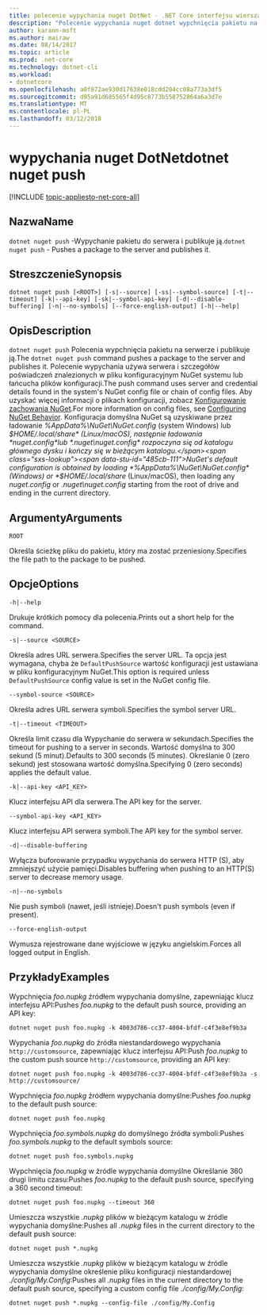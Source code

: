 ```yaml
---
title: polecenie wypychania nuget DotNet - .NET Core interfejsu wiersza polecenia
description: "Polecenie wypychania nuget dotnet wypchnięcia pakietu na serwerze i publikuje ją."
author: karann-msft
ms.author: mairaw
ms.date: 08/14/2017
ms.topic: article
ms.prod: .net-core
ms.technology: dotnet-cli
ms.workload:
- dotnetcore
ms.openlocfilehash: a0f872ae930d17638e018cdd204cc08a773a3df5
ms.sourcegitcommit: d95a91d685565f4d95c8773b558752864a6a3d7e
ms.translationtype: MT
ms.contentlocale: pl-PL
ms.lasthandoff: 03/12/2018
---
```

# <a name="dotnet-nuget-push"></a><span data-ttu-id="485cb-103">wypychania nuget DotNet</span><span class="sxs-lookup"><span data-stu-id="485cb-103">dotnet nuget push</span></span>

[!INCLUDE [topic-appliesto-net-core-all](../../../includes/topic-appliesto-net-core-all.md)]

## <a name="name"></a><span data-ttu-id="485cb-104">Nazwa</span><span class="sxs-lookup"><span data-stu-id="485cb-104">Name</span></span>

<span data-ttu-id="485cb-105">`dotnet nuget push` -Wypychanie pakietu do serwera i publikuje ją.</span><span class="sxs-lookup"><span data-stu-id="485cb-105">`dotnet nuget push` - Pushes a package to the server and publishes it.</span></span>

## <a name="synopsis"></a><span data-ttu-id="485cb-106">Streszczenie</span><span class="sxs-lookup"><span data-stu-id="485cb-106">Synopsis</span></span>

`dotnet nuget push [<ROOT>] [-s|--source] [-ss|--symbol-source] [-t|--timeout] [-k|--api-key] [-sk|--symbol-api-key] [-d|--disable-buffering] [-n|--no-symbols] [--force-english-output] [-h|--help]`

## <a name="description"></a><span data-ttu-id="485cb-107">Opis</span><span class="sxs-lookup"><span data-stu-id="485cb-107">Description</span></span>

<span data-ttu-id="485cb-108">`dotnet nuget push` Polecenia wypchnięcia pakietu na serwerze i publikuje ją.</span><span class="sxs-lookup"><span data-stu-id="485cb-108">The `dotnet nuget push` command pushes a package to the server and publishes it.</span></span> <span data-ttu-id="485cb-109">Polecenie wypychania używa serwera i szczegółów poświadczeń znalezionych w pliku konfiguracyjnym NuGet systemu lub łańcucha plików konfiguracji.</span><span class="sxs-lookup"><span data-stu-id="485cb-109">The push command uses server and credential details found in the system's NuGet config file or chain of config files.</span></span> <span data-ttu-id="485cb-110">Aby uzyskać więcej informacji o plikach konfiguracji, zobacz [Konfigurowanie zachowania NuGet](/nuget/consume-packages/configuring-nuget-behavior).</span><span class="sxs-lookup"><span data-stu-id="485cb-110">For more information on config files, see [Configuring NuGet Behavior](/nuget/consume-packages/configuring-nuget-behavior).</span></span> <span data-ttu-id="485cb-111">Konfiguracja domyślna NuGet są uzyskiwane przez ładowanie *%AppData%\NuGet\NuGet.config* (system Windows) lub *$HOME/.local/share* (Linux/macOS), następnie ładowania *nuget.config*lub *.nuget\nuget.config* rozpoczyna się od katalogu głównego dysku i kończy się w bieżącym katalogu.</span><span class="sxs-lookup"><span data-stu-id="485cb-111">NuGet's default configuration is obtained by loading *%AppData%\NuGet\NuGet.config* (Windows) or *$HOME/.local/share* (Linux/macOS), then loading any *nuget.config* or *.nuget\nuget.config* starting from the root of drive and ending in the current directory.</span></span>

## <a name="arguments"></a><span data-ttu-id="485cb-112">Argumenty</span><span class="sxs-lookup"><span data-stu-id="485cb-112">Arguments</span></span>

`ROOT`

<span data-ttu-id="485cb-113">Określa ścieżkę pliku do pakietu, który ma zostać przeniesiony.</span><span class="sxs-lookup"><span data-stu-id="485cb-113">Specifies the file path to the package to be pushed.</span></span>

## <a name="options"></a><span data-ttu-id="485cb-114">Opcje</span><span class="sxs-lookup"><span data-stu-id="485cb-114">Options</span></span>

`-h|--help`

<span data-ttu-id="485cb-115">Drukuje krótkich pomocy dla polecenia.</span><span class="sxs-lookup"><span data-stu-id="485cb-115">Prints out a short help for the command.</span></span>

`-s|--source <SOURCE>`

<span data-ttu-id="485cb-116">Określa adres URL serwera.</span><span class="sxs-lookup"><span data-stu-id="485cb-116">Specifies the server URL.</span></span> <span data-ttu-id="485cb-117">Ta opcja jest wymagana, chyba że `DefaultPushSource` wartość konfiguracji jest ustawiana w pliku konfiguracyjnym NuGet.</span><span class="sxs-lookup"><span data-stu-id="485cb-117">This option is required unless `DefaultPushSource` config value is set in the NuGet config file.</span></span>

`--symbol-source <SOURCE>`

<span data-ttu-id="485cb-118">Określa adres URL serwera symboli.</span><span class="sxs-lookup"><span data-stu-id="485cb-118">Specifies the symbol server URL.</span></span>

`-t|--timeout <TIMEOUT>`

<span data-ttu-id="485cb-119">Określa limit czasu dla Wypychanie do serwera w sekundach.</span><span class="sxs-lookup"><span data-stu-id="485cb-119">Specifies the timeout for pushing to a server in seconds.</span></span> <span data-ttu-id="485cb-120">Wartość domyślna to 300 sekund (5 minut).</span><span class="sxs-lookup"><span data-stu-id="485cb-120">Defaults to 300 seconds (5 minutes).</span></span> <span data-ttu-id="485cb-121">Określanie 0 (zero sekund) jest stosowana wartość domyślna.</span><span class="sxs-lookup"><span data-stu-id="485cb-121">Specifying 0 (zero seconds) applies the default value.</span></span>

`-k|--api-key <API_KEY>`

<span data-ttu-id="485cb-122">Klucz interfejsu API dla serwera.</span><span class="sxs-lookup"><span data-stu-id="485cb-122">The API key for the server.</span></span>

`--symbol-api-key <API_KEY>`

<span data-ttu-id="485cb-123">Klucz interfejsu API serwera symboli.</span><span class="sxs-lookup"><span data-stu-id="485cb-123">The API key for the symbol server.</span></span>

`-d|--disable-buffering`

<span data-ttu-id="485cb-124">Wyłącza buforowanie przypadku wypychania do serwera HTTP (S), aby zmniejszyć użycie pamięci.</span><span class="sxs-lookup"><span data-stu-id="485cb-124">Disables buffering when pushing to an HTTP(S) server to decrease memory usage.</span></span>

`-n|--no-symbols`

<span data-ttu-id="485cb-125">Nie push symboli (nawet, jeśli istnieje).</span><span class="sxs-lookup"><span data-stu-id="485cb-125">Doesn't push symbols (even if present).</span></span>

`--force-english-output`

<span data-ttu-id="485cb-126">Wymusza rejestrowane dane wyjściowe w języku angielskim.</span><span class="sxs-lookup"><span data-stu-id="485cb-126">Forces all logged output in English.</span></span>

## <a name="examples"></a><span data-ttu-id="485cb-127">Przykłady</span><span class="sxs-lookup"><span data-stu-id="485cb-127">Examples</span></span>

<span data-ttu-id="485cb-128">Wypchnięcia *foo.nupkg* źródłem wypychania domyślne, zapewniając klucz interfejsu API:</span><span class="sxs-lookup"><span data-stu-id="485cb-128">Pushes *foo.nupkg* to the default push source, providing an API key:</span></span>

`dotnet nuget push foo.nupkg -k 4003d786-cc37-4004-bfdf-c4f3e8ef9b3a`

<span data-ttu-id="485cb-129">Wypychania *foo.nupkg* do źródła niestandardowego wypychania `http://customsource`, zapewniając klucz interfejsu API:</span><span class="sxs-lookup"><span data-stu-id="485cb-129">Push *foo.nupkg* to the custom push source `http://customsource`, providing an API key:</span></span>

`dotnet nuget push foo.nupkg -k 4003d786-cc37-4004-bfdf-c4f3e8ef9b3a -s http://customsource/`

<span data-ttu-id="485cb-130">Wypchnięcia *foo.nupkg* źródłem wypychania domyślne:</span><span class="sxs-lookup"><span data-stu-id="485cb-130">Pushes *foo.nupkg* to the default push source:</span></span>

`dotnet nuget push foo.nupkg`

<span data-ttu-id="485cb-131">Wypchnięcia *foo.symbols.nupkg* do domyślnego źródła symboli:</span><span class="sxs-lookup"><span data-stu-id="485cb-131">Pushes *foo.symbols.nupkg* to the default symbols source:</span></span>

`dotnet nuget push foo.symbols.nupkg`

<span data-ttu-id="485cb-132">Wypchnięcia *foo.nupkg* w źródle wypychania domyślne Określanie 360 drugi limitu czasu:</span><span class="sxs-lookup"><span data-stu-id="485cb-132">Pushes *foo.nupkg* to the default push source, specifying a 360 second timeout:</span></span>

`dotnet nuget push foo.nupkg --timeout 360`

<span data-ttu-id="485cb-133">Umieszcza wszystkie *.nupkg* plików w bieżącym katalogu w źródle wypychania domyślne:</span><span class="sxs-lookup"><span data-stu-id="485cb-133">Pushes all *.nupkg* files in the current directory to the default push source:</span></span>

`dotnet nuget push *.nupkg`

<span data-ttu-id="485cb-134">Umieszcza wszystkie *.nupkg* plików w bieżącym katalogu w źródle wypychania domyślne określenie pliku konfiguracji niestandardowej *./config/My.Config*:</span><span class="sxs-lookup"><span data-stu-id="485cb-134">Pushes all *.nupkg* files in the current directory to the default push source, specifying a custom config file *./config/My.Config*:</span></span>

`dotnet nuget push *.nupkg --config-file ./config/My.Config`

